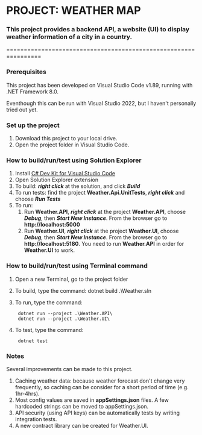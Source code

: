 # PROJECT: WEATHER MAP

### This project provides a backend API, a website (UI) to display weather information of a city in a country.

================================================================

### Prerequisites
This project has been developed on Visual Studio Code v1.89, running with .NET Framework 8.0.

Eventhough this can be run with Visual Studio 2022, but I haven't personally tried out yet.

### Set up the project
1. Download this project to your local drive.
2. Open the project folder in Visual Studio Code.

### How to build/run/test using Solution Explorer
1. Install [C# Dev Kit for Visual Studio Code](https://marketplace.visualstudio.com/items?itemName=ms-dotnettools.csdevkit)
2. Open Solution Explorer extension
3. To build: ***right click*** at the solution, and click ***Build***
4. To run tests: find the project **Weather.Api.UnitTests**, ***right click*** and choose ***Run Tests***
5. To run:
   1. Run **Weather.API**, ***right click*** at the project **Weather.API**, choose ***Debug***, then ***Start New Instance***. From the browser go to **http://localhost:5000**
   2. Run **Weather.UI**, ***right click*** at the project **Weather.UI**, choose ***Debug***, then ***Start New Instance***. From the browser go to **http://localhost:5180**. You need to run **Weather.API** in order for **Weather.UI** to work.

### How to build/run/test using Terminal command
1. Open a new Terminal, go to the project folder
2. To build, type the command:
    dotnet build .\Weather.sln
3. To run, type the command:

        dotnet run --project .\Weather.API\
        dotnet run --project .\Weather.UI\
   
5. To test, type the command:
   
        dotnet test

### Notes
Several improvements can be made to this project.
1. Caching weather data: because weather forecast don't change very frequently, so caching can be consider for a short period of time (e.g. 1hr-4hrs).
2. Most config values are saved in **appSettings.json** files. A few hardcoded strings can be moved to appSettings.json.
3. API security (using API keys) can be automatically tests by writing integration tests.
4. A new contract library can be created for Weather.UI.
